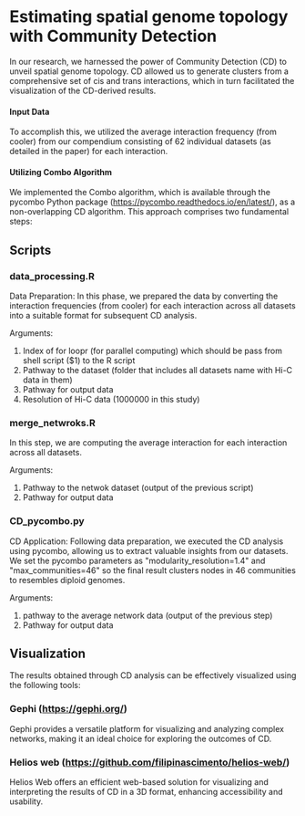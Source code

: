 # Estimating spatial genome topology with Community Detection

In our research, we harnessed the power of Community Detection (CD) to unveil spatial genome topology. CD allowed us to generate clusters from a comprehensive set of cis and trans interactions, which in turn facilitated the visualization of the CD-derived results.

#### Input Data

To accomplish this, we utilized the average interaction frequency (from cooler) from our compendium consisting of 62 individual datasets (as detailed in the paper) for each interaction.

#### Utilizing Combo Algorithm

We implemented the Combo algorithm, which is available through the pycombo Python package (https://pycombo.readthedocs.io/en/latest/), as a non-overlapping CD algorithm. This approach comprises two fundamental steps:

## Scripts

### data_processing.R

Data Preparation: In this phase, we prepared the data by converting the interaction frequencies (from cooler) for each interaction across all datasets into a suitable format for subsequent CD analysis.

Arguments: 
1. Index of for loopr (for parallel computing) which should be pass from shell script ($1) to the R script
2. Pathway to the dataset (folder that includes all datasets name with Hi-C data in them)
3. Pathway for output data
4. Resolution of Hi-C data (1000000 in this study)

### merge_netwroks.R
In this step, we are computing the average interaction for each interaction across all datasets.

Arguments: 
1. Pathway to the netwok dataset (output of the previous script)
2. Pathway for output data

### CD_pycombo.py
CD Application: Following data preparation, we executed the CD analysis using pycombo, allowing us to extract valuable insights from our datasets. We set the pycombo parameters as "modularity_resolution=1.4" and "max_communities=46" so the final result clusters nodes in 46 communities to resembles diploid genomes. 

Arguments: 
1. pathway to the average network data (output of the previous step)
2. Pathway for output data

## Visualization
The results obtained through CD analysis can be effectively visualized using the following tools:

### Gephi (https://gephi.org/)
Gephi provides a versatile platform for visualizing and analyzing complex networks, making it an ideal choice for exploring the outcomes of CD.

### Helios web (https://github.com/filipinascimento/helios-web/)
Helios Web offers an efficient web-based solution for visualizing and interpreting the results of CD in a 3D format, enhancing accessibility and usability.
